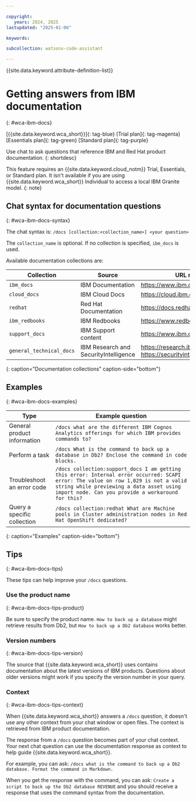 ```yaml
---

copyright:
   years: 2024, 2025
lastupdated: "2025-01-06"

keywords:

subcollection: watsonx-code-assistant

---
```


{{site.data.keyword.attribute-definition-list}}

# Getting answers from IBM documentation
{: #wca-ibm-docs}

[{{site.data.keyword.wca_short}}]{: tag-blue}
[Trial plan]{: tag-magenta} [Essentials plan]{: tag-green} [Standard plan]{: tag-purple}

Use chat to ask questions that reference IBM and Red Hat product documentation.
{: shortdesc}

This feature requires an {{site.data.keyword.cloud_notm}} Trial, Essentials, or Standard plan. It isn't available if you are using {{site.data.keyword.wca_short}} Individual to access a local IBM Granite model.
{: note}

## Chat syntax for documentation questions
{: #wca-ibm-docs-syntax}

The chat syntax is:
`/docs [collection:<collection_name>] <your question>`

The `collection_name` is optional. If no collection is specified, `ibm_docs` is used.

Available documentation collections are:

| Collection | Source | URL reference |
| --- | --- | --- |
| `ibm_docs` | IBM Documentation | https://www.ibm.com/docs |
| `cloud_docs` | IBM Cloud Docs | https://cloud.ibm.com/docs/ |
| `redhat` | Red Hat Documentation | https://docs.redhat.com/products |
| `ibm_redbooks` | IBM Redbooks | https://www.redbooks.ibm.com/ |
| `support_docs` | IBM Support content | https://www.ibm.com/support/ |
| `general_technical_docs` | IBM Research and SecurityIntelligence | https://research.ibm.com/ and https://securityintelligence.com/articles |
{: caption="Documentation collections" caption-side="bottom"}

## Examples
{: #wca-ibm-docs-examples}

| Type | Example question |
| --- | --- |
| General product information | `/docs what are the different IBM Cognos Analytics offerings for which IBM provides commands to?`|
| Perform a task | `/docs What is the command to back up a database in Db2? Enclose the command in code blocks.` |
| Troubleshoot an error code | `/docs collection:support_docs I am getting this error: Internal error occurred: SCAPI error: The value on row 1,029 is not a valid string while previewing a data asset using import node. Can you provide a workaround for this?` |
| Query a specific collection | `/docs collection:redhat What are Machine pools in Cluster administration nodes in Red Hat OpenShift dedicated?` |
{: caption="Examples" caption-side="bottom"}

## Tips
{: #wca-ibm-docs-tips}

These tips can help improve your `/docs` questions.

### Use the product name
{: #wca-ibm-docs-tips-product}

Be sure to specify the product name. `How to back up a database` might retrieve results from Db2, but `How to back up a Db2 database` works better.

### Version numbers
{: #wca-ibm-docs-tips-version}

The source that {{site.data.keyword.wca_short}} uses contains documentation about the latest versions of IBM products. Questions about older versions might work if you specify the version number in your query.

### Context
{: #wca-ibm-docs-tips-context}

When {{site.data.keyword.wca_short}} answers a `/docs` question, it doesn't use any other context from your chat window or open files. The context is retrieved from IBM product documentation.

The response from a `/docs` question becomes part of your chat context. Your next chat question can use the documentation response as context to help guide {{site.data.keyword.wca_short}}. 

For example, you can ask: `/docs what is the command to back up a Db2 database. Format the command in Markdown.`

When you get the response with the command, you can ask: `Create a script to back up the Db2 database REVENUE` and you should receive a response that uses the command syntax from the documentation.
